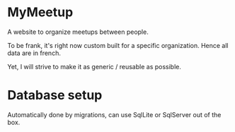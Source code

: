 # MyMeetup
A website to organize meetups between people.

To be frank, it's right now custom built for a specific organization. Hence all data are in french.

Yet, I will strive to make it as generic / reusable as possible.

# Database setup

Automatically done by migrations, can use SqlLite or SqlServer out of the box.
